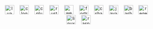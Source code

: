 <!-- <div align="center">
  <img src="https://github-readme-stats.vercel.app/api?username=7Cheater8&hide_title=true&hide_rank=true&show_icons=true&include_all_commits=true&count_private=true&disable_animations=false&theme=github_dark&locale=en&hide_border=true" height="155" alt="stats graph"  />
  <img src="https://github-readme-stats.vercel.app/api/top-langs?username=7Cheater8&locale=en&hide_title=true&layout=compact&card_width=320&langs_count=10&theme=github_dark&hide_border=true" height="70" alt="languages graph"  />
</div> -->

###
<div align="center">
  <img src="https://skillicons.dev/icons?i=lua" height="30" alt="lua logo"  />
  <img width="10" />
  <img src="https://skillicons.dev/icons?i=c" height="30" alt="c logo"  />
  <img width="10" />
  <img src="https://skillicons.dev/icons?i=cpp" height="30" alt="cplusplus logo"  />
  <img width="10" />
  <img src="https://skillicons.dev/icons?i=rust" height="30" alt="rust logo"  />
  <img width="10" />
  <img src="https://skillicons.dev/icons?i=wasm" height="30" alt="webassembly logo"  />
  <img width="10" />
  <img src="https://skillicons.dev/icons?i=fortran" height="30" alt="fortran logo"  />
  <img width="10" />
  <img src="https://skillicons.dev/icons?i=cs" height="30" alt="csharp logo"  />
  <img width="10" />
  <img src="https://skillicons.dev/icons?i=java" height="30" alt="java logo"  />
  <img width="10" />
  <img src="https://skillicons.dev/icons?i=bash" height="30" alt="bash logo"  />
  <img width="10" />
  <img src="https://skillicons.dev/icons?i=regex" height="30" alt="regex logo"  />
  <img width="10" />
  <img src="https://skillicons.dev/icons?i=linux" height="30" alt="linux logo"  />
  <img width="10" />
  <img src="https://skillicons.dev/icons?i=raspberrypi" height="30" alt="raspberrypi logo"  />
</div>
<!-- <img align="right" height="120" src="/2.jpeg> -->
<!--  <img src="https://raw.githubusercontent.com/7Cheater8/7Cheater8/output/snake.svg" alt="Snake animation" /> -->
